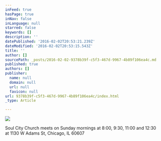 ```yaml
---
inFeed: true
hasPage: true
inNav: false
inLanguage: null
starred: false
keywords: []
description: ''
datePublished: '2016-02-02T20:53:21.239Z'
dateModified: '2016-02-02T20:53:15.543Z'
title: ''
author: []
sourcePath: _posts/2016-02-02-9378b39f-c5f3-467d-9967-4b89f106ea4c.md
published: true
authors: []
publisher:
  name: null
  domain: null
  url: null
  favicon: null
url: 9378b39f-c5f3-467d-9967-4b89f106ea4c/index.html
_type: Article

---
```

![](https://the-grid-user-content.s3-us-west-2.amazonaws.com/118eb135-46d9-4dfc-a5a7-c2fdf0335cbc.jpg)

Soul City Church meets on Sunday mornings at 8:00, 9:30, 11:00 and 12:30 at 1130 W Adams St, Chicago, IL 60607